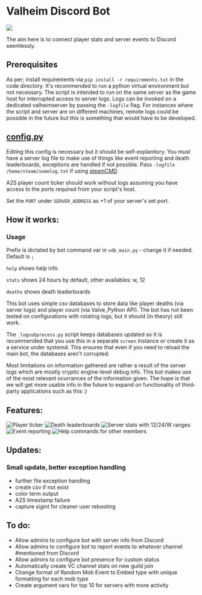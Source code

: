 # Valheim Discord Bot
![](https://github.com/ckbaudio/valheim-discord-bot/blob/main/img/vhb_ban2.png)

The aim here is to connect player stats and server events to Discord seemlessly. 
## Prerequisites
As per; install requirements via `pip install -r requirements.txt` in the code directory. It's recommended to run a python virtual environment but not necessary. The script is intended to run on the same server as the game host for interrupted access to server logs. Logs can be invoked on a dedicated valheimserver by passing the `-logfile` flag. For instances where the script and server are on different machines, remote logs could be possible in the future but this is something that would have to be developed.
## [config.py](https://github.com/ckbaudio/valheim-discord-bot/blob/main/code/config.py)
Editing this config is necessary but it should be self-explanitory. You must have a server log file to make use of things like event reporting and death leaderboards, exceptions are handled if not possible. Pass `-logfile /home/steam/somelog.txt` if using [steamCMD](https://developer.valvesoftware.com/wiki/SteamCMD)

A2S player count ticker should work without logs assuming you have access to the ports required from your script's host. 

Set the `PORT` under `SERVER_ADDRESS` as +1 of your server's set port.
## How it works:
### Usage
Prefix is dictated by bot command var in `vdb_main.py` - change it if needed. Default is `;` 

`help` shows help info

`stats` shows 24 hours by default, other availables: w, 12

`deaths` shows death leaderboards


This bot uses simple csv databases to store data like player deaths (via server logs) and player count (via Valve_Python API). The bot has not been tested on configurations with rotating logs, but it should (in theory) still work. 

The `_logsubprocess.py` script keeps databases updated so it is recommended that you use this in a separate `screen` instance or create it as a service under systemd. This ensures that even if you need to reload the main bot, the databases aren't corrupted. 

Most limitations on information gathered are rather a result of the server logs which are mostly cryptic engine-level debug info. This bot makes use of the most relevant ocurrances of the information given. The hope is that we will get more usable info in the future to expand on functionality of third-party applications such as this :)

## Features:
![](https://github.com/ckbaudio/valheim-discord-bot/blob/main/img/Capture3.PNG "Player ticker")
![](https://github.com/ckbaudio/valheim-discord-bot/blob/main/img/deaths.png "Death leaderboards")
![](https://github.com/ckbaudio/valheim-discord-bot/blob/main/img/serverstats.png "Server stats with 12/24/W ranges")
![](https://github.com/ckbaudio/valheim-discord-bot/blob/main/img/events.png "Event reporting")
![](https://github.com/ckbaudio/valheim-discord-bot/blob/main/img/help.PNG "Help commands for other members")

## Updates:
### Small update, better exception handling
+ further file exception handling
+ create csv if not exist
+ color term output
+ A2S timestamp failure
+ capture sigint for cleaner user rebooting

## To do:
+ Allow admins to configure bot with server info from Discord
+ Allow admins to configure bot to report events to whatever channel #mentioned from Discord
+ Allow admins to configure bot presence for custom status
+ Automatically create VC channel stats on new guild join
+ Change format of Random Mob Event to Embed type with unique formatting for each mob type
+ Create argument vars for top 10 for servers with more activity
